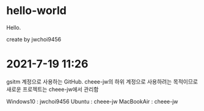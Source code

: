 # hello-world

Hello.

create by jwchoi9456


2021-7-19 11:26
==========================================
gsitm 계정으로 사용하는 GitHub.
cheee-jw의 하위 계정으로 사용하려는 목적이므로 새로운 프로젝트는 cheee-jw에서 관리함

Windows10 : jwchoi9456
Ubuntu : cheee-jw
MacBookAir : cheee-jw
